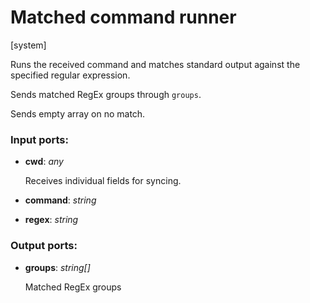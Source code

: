 # Matched command runner

[system]

Runs the received command and matches standard output against the specified regular expression.

Sends matched RegEx groups through `groups`.

Sends empty array on no match.

### Input ports:

* __cwd__: _any_

    Receives individual fields for syncing.



* __command__: _string_



* __regex__: _string_



### Output ports:

* __groups__: _string[]_

    Matched RegEx groups



